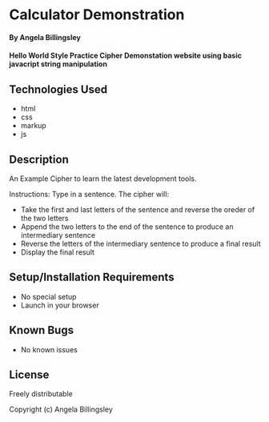 # Calculator Demonstration

#### By **Angela Billingsley**

#### Hello World Style Practice Cipher Demonstation website using basic javacript string manipulation

## Technologies Used 

* html
* css
* markup
* js


## Description

An Example Cipher to learn the latest development tools. 

Instructions: Type in a sentence. The cipher will: 
* Take the first and last letters of the sentence and reverse the oreder of the two letters
* Append the two letters to the end of the sentence to produce an intermediary sentence
* Reverse the letters of the intermediary sentence to produce a final result
* Display the final result

## Setup/Installation Requirements

* No special setup
* Launch in your browser

## Known Bugs

* No known issues

## License

Freely distributable

Copyright (c) Angela Billingsley